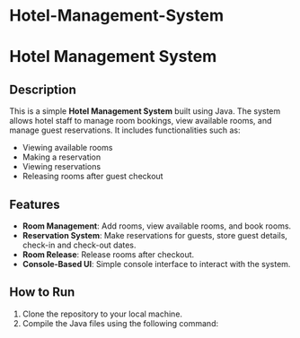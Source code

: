 # Hotel-Management-System
# Hotel Management System

## Description
This is a simple **Hotel Management System** built using Java. The system allows hotel staff to manage room bookings, view available rooms, and manage guest reservations. It includes functionalities such as:

- Viewing available rooms
- Making a reservation
- Viewing reservations
- Releasing rooms after guest checkout

## Features
- **Room Management**: Add rooms, view available rooms, and book rooms.
- **Reservation System**: Make reservations for guests, store guest details, check-in and check-out dates.
- **Room Release**: Release rooms after checkout.
- **Console-Based UI**: Simple console interface to interact with the system.

## How to Run
1. Clone the repository to your local machine.
2. Compile the Java files using the following command:

